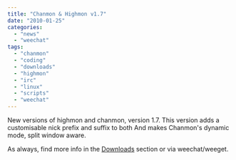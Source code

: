 ```yaml
---
title: "Chanmon & Highmon v1.7"
date: "2010-01-25"
categories: 
  - "news"
  - "weechat"
tags: 
  - "chanmon"
  - "coding"
  - "downloads"
  - "highmon"
  - "irc"
  - "linux"
  - "scripts"
  - "weechat"
---
```


New versions of highmon and chanmon, version 1.7. This version adds a customisable nick prefix and suffix to both And makes Chanmon's dynamic mode, split window aware.

As always, find more info in the [Downloads](/downloads/) section or via weechat/weeget.
